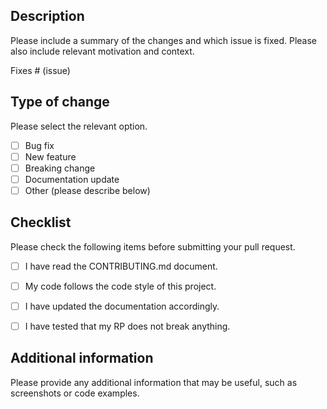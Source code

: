 ## Description

Please include a summary of the changes and which issue is fixed. Please also include relevant motivation and context.

Fixes # (issue)

## Type of change

Please select the relevant option.

- [ ] Bug fix
- [ ] New feature
- [ ] Breaking change
- [ ] Documentation update
- [ ] Other (please describe below)

## Checklist

Please check the following items before submitting your pull request.

- [ ] I have read the CONTRIBUTING.md document.
- [ ] My code follows the code style of this project.
- [ ] I have updated the documentation accordingly.
- [ ] I have tested that my RP does not break anything.



## Additional information

Please provide any additional information that may be useful, such as screenshots or code examples.
